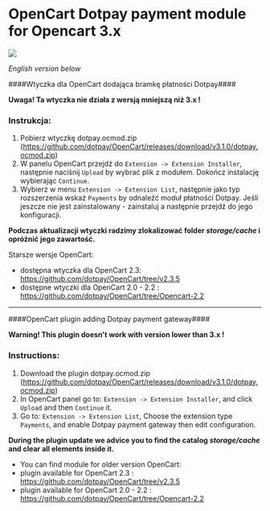 OpenCart Dotpay payment module for Opencart 3.x
=====================

[![](https://img.shields.io/github/release/dotpay/OpenCart.svg?style=for-the-badge)](https://github.com/dotpay/OpenCart/releases/latest "Download")

_English version below_

####Wtyczka dla OpenCart dodająca bramkę płatności Dotpay####

**Uwaga! Ta wtyczka nie działa z wersją mniejszą niż 3.x !**

### Instrukcja: ###
1. Pobierz wtyczkę dotpay.ocmod.zip (https://github.com/dotpay/OpenCart/releases/download/v3.1.0/dotpay.ocmod.zip)
2. W panelu OpenCart przejdź do `Extension -> Extension Installer`, następnie naciśnij `Upload` by wybrać plik z modułem. Dokończ instalację wybierając `Continue`.
3. Wybierz w menu `Extension -> Extension List`, następnie jako typ rozszerzenia wskaż `Payments` by odnaleźć moduł płatności Dotpay. Jeśli jeszcze nie jest zainstalowany - zainstaluj a następnie przejdź do jego konfiguracji.

**Podczas aktualizacji wtyczki radzimy zlokalizować folder _storage/cache_ i opróżnić jego zawartość.**

Starsze wersje OpenCart:
- dostępna wtyczka dla OpenCart 2.3: https://github.com/dotpay/OpenCart/tree/v2.3.5
- dostępne wtyczki dla OpenCart 2.0 - 2.2 : https://github.com/dotpay/OpenCart/tree/Opencart-2.2

---------------------------------------

####OpenCart plugin adding Dotpay payment gateway####

**Warning! This plugin doesn't work with version lower than 3.x !**

### Instructions: ###
1. Download the plugin dotpay.ocmod.zip (https://github.com/dotpay/OpenCart/releases/download/v3.1.0/dotpay.ocmod.zip)
2. In OpenCart panel go to: `Extension -> Extension Installer`, and click `Upload` and then `Continue` it.
3. Go to: `Extension -> Extension List`, Choose the extension type `Payments`, and enable Dotpay payment gateway then edit configuration.

**During the plugin update we advice you to find the catalog _storage/cache_ and clear all elements inside it.**


- You can find module for older version OpenCart:
- plugin available for OpenCart 2.3 : https://github.com/dotpay/OpenCart/tree/v2.3.5
- plugin available for OpenCart 2.0 - 2.2 : https://github.com/dotpay/OpenCart/tree/Opencart-2.2
